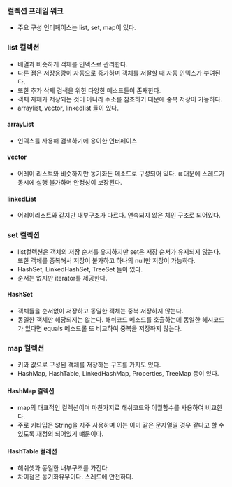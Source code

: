 ### 컬렉션 프레임 워크
* 주요 구성 인터페이스는 list, set, map이 있다.
### list 컬렉션
 * 배열과 비슷하게 객체를 인덱스로 관리한다.
 * 다른 점은 저장용량이 자동으로 증가하며 객체를 저잘할 때 자동 인덱스가 부여된다.
 * 또한 추가 삭제 검색을 위한 다양한 메소드들이 존재한다.
 * 객체 자체가 저장되는 것이 아니라 주소를 참조하기 때문에 중복 저장이 가능하다.
 * arraylist, vector, linkedlist 들이 있다.
 
 #### arrayList
 * 인덱스를 사용해 검색하기에 용이한 인터페이스
 #### vector
 * 어레이 리스트와 비슷하지만 동기화돈 메소드로 구성되어 있다. ㄸ대문에 스레드가 동시에 실행 불가하며 안정성이 보장된다. 
 #### linkedList
 * 어레이리스트와 같지만 내부구조가 다르다. 연속되지 않은 체인 구조로 되어있다.
 
 ### set 컬렉션
 * list컬렉션은 객체의 저장 순서를 유지하지만 set은 저장 순서가 유지되지 않는다. 또한 객체를 중복해서 저장이 불가하고 하나의 null만 저장이 가능하다.
 * HashSet, LinkedHashSet, TreeSet 들이 있다.
 * 순서는 없지만 iterator를 제공한다.
 
 #### HashSet
 * 객체들을 순서없이 저장하고 동일한 객체는 중복 저장하지 않는다.
 * 동일한 객체만 해당되지는 않는다. 해쉬코드 메소드를 호출하는데 동일한 헤시코드가 있다면 equals 메소드롤 또 비교하여 중복을 저장하지 않는다.
 
 ### map 컬렉션
 * 키와 값으로 구성된 객체를 저장하는 구조를 가지도 있다.
 * HashMap, HashTable, LinkedHashMap, Properties, TreeMap 등이 있다.
 
 #### HashMap 컬렉션
 * map의 대표적인 컬렉션이며 마찬가지로 해쉬코드와 이퀄함수를 사용하여 비교한다.
 * 주로 키타입은 String을 자주 사용하며 이는 이미 같은 문자열일 경우 같다고 할 수 있도록 재정의 되어있기 떄문이다.
 #### HashTable 컬레션
 * 해쉬셋과 동일한 내부구조를 가진다. 
 * 차이점은 동기화유무이다. 스레드에 안전하다.